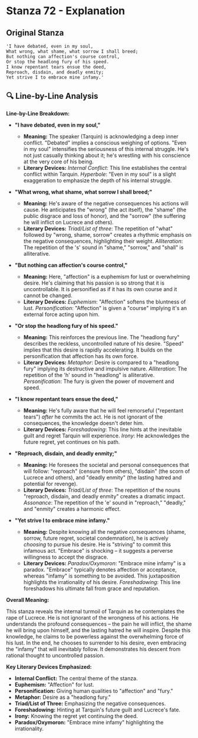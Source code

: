 # Stanza 72 - Explanation

## Original Stanza
```
'I have debated, even in my soul,
What wrong, what shame, what sorrow I shall breed;
But nothing can affection's course control,
Or stop the headlong fury of his speed.
I know repentant tears ensue the deed,
Reproach, disdain, and deadly enmity;
Yet strive I to embrace mine infamy.'
```

## 🔍 Line-by-Line Analysis
**Line-by-Line Breakdown:**

*   **"I have debated, even in my soul,"**

    *   **Meaning:**  The speaker (Tarquin) is acknowledging a deep inner conflict. "Debated" implies a conscious weighing of options.  "Even in my soul" intensifies the seriousness of this internal struggle. He's not just casually thinking about it; he's wrestling with his conscience at the very core of his being.
    *   **Literary Devices:** *Internal Conflict*: This line establishes the central conflict within Tarquin. *Hyperbole*: "Even in my soul" is a slight exaggeration to emphasize the depth of his internal struggle.

*   **"What wrong, what shame, what sorrow I shall breed;"**

    *   **Meaning:** He's aware of the negative consequences his actions will cause.  He anticipates the "wrong" (the act itself), the "shame" (the public disgrace and loss of honor), and the "sorrow" (the suffering he will inflict on Lucrece and others).
    *   **Literary Devices:** *Triad/List of three*: The repetition of "what" followed by "wrong, shame, sorrow" creates a rhythmic emphasis on the negative consequences, highlighting their weight. *Alliteration*: The repetition of the 's' sound in "shame," "sorrow," and "shall" is alliterative.

*   **"But nothing can affection's course control,"**

    *   **Meaning:**  Here, "affection" is a euphemism for lust or overwhelming desire.  He's claiming that his passion is so strong that it is uncontrollable. It is personified as if it has its own course and it cannot be changed.
    *   **Literary Devices:** *Euphemism*: "Affection" softens the bluntness of lust. *Personification*: "Affection" is given a "course" implying it's an external force acting upon him.

*   **"Or stop the headlong fury of his speed."**

    *   **Meaning:** This reinforces the previous line. The "headlong fury" describes the reckless, uncontrolled nature of his desire.  "Speed" implies that this desire is rapidly accelerating. It builds on the personification that affection has its own force.
    *   **Literary Devices:** *Metaphor*:  Desire is compared to a "headlong fury" implying its destructive and impulsive nature. *Alliteration*: The repetition of the 'h' sound in "headlong" is alliterative. *Personification*: The fury is given the power of movement and speed.

*   **"I know repentant tears ensue the deed,"**

    *   **Meaning:**  He's fully aware that he will feel remorseful ("repentant tears") *after* he commits the act. He is not ignorant of the consequences, the knowledge doesn't deter him.
    *   **Literary Devices:** *Foreshadowing*: This line hints at the inevitable guilt and regret Tarquin will experience. *Irony*: He acknowledges the future regret, yet continues on his path.

*   **"Reproach, disdain, and deadly enmity;"**

    *   **Meaning:** He foresees the societal and personal consequences that will follow: "reproach" (censure from others), "disdain" (the scorn of Lucrece and others), and "deadly enmity" (the lasting hatred and potential for revenge).
    *   **Literary Devices:** *Triad/List of three*:  The repetition of the nouns "reproach, disdain, and deadly enmity" creates a dramatic impact. *Assonance*: The repetition of the 'e' sound in "reproach," "deadly," and "enmity" creates a harmonic effect.

*   **"Yet strive I to embrace mine infamy."**

    *   **Meaning:** Despite knowing all the negative consequences (shame, sorrow, future regret, societal condemnation), he is actively *choosing* to pursue his desire. He is "striving" to commit this infamous act. "Embrace" is shocking – it suggests a perverse willingness to accept the disgrace.
    *   **Literary Devices:** *Paradox/Oxymoron*:  "Embrace mine infamy" is a paradox. "Embrace" typically denotes affection or acceptance, whereas "infamy" is something to be avoided.  This juxtaposition highlights the irrationality of his desire. *Foreshadowing*: This line foreshadows his ultimate fall from grace and reputation.

**Overall Meaning:**

This stanza reveals the internal turmoil of Tarquin as he contemplates the rape of Lucrece. He is not ignorant of the wrongness of his actions. He understands the profound consequences – the pain he will inflict, the shame he will bring upon himself, and the lasting hatred he will inspire. Despite this knowledge, he claims to be powerless against the overwhelming force of his lust. In the end, he chooses to surrender to his desire, even embracing the "infamy" that will inevitably follow. It demonstrates his descent from rational thought to uncontrolled passion.

**Key Literary Devices Emphasized:**

*   **Internal Conflict:** The central theme of the stanza.
*   **Euphemism:** "Affection" for lust.
*   **Personification:** Giving human qualities to "affection" and "fury."
*   **Metaphor:**  Desire as a "headlong fury."
*   **Triad/List of Three:** Emphasizing the negative consequences.
*   **Foreshadowing:** Hinting at Tarquin's future guilt and Lucrece's fate.
*   **Irony:** Knowing the regret yet continuing the deed.
*   **Paradox/Oxymoron:** "Embrace mine infamy" highlighting the irrationality.
